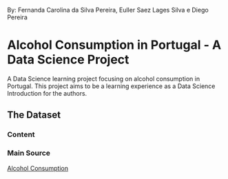 By: Fernanda Carolina da Silva Pereira, Euller Saez Lages Silva e Diego Pereira

# Alcohol Consumption in Portugal - A Data Science Project

A Data Science learning project focusing on alcohol consumption in Portugal.
This project aims to be a learning experience as a Data Science Introduction for the authors.

## The Dataset

### Content



### Main Source

[Alcohol Consumption](https://www.kaggle.com/uciml/student-alcohol-consumption)

